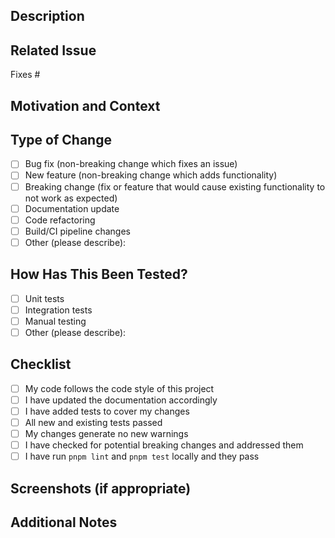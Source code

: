 ## Description
<!-- Provide a brief summary of the changes in this pull request -->

## Related Issue
<!-- Link to the issue this PR addresses using the syntax: Fixes #issue_number -->
Fixes #

## Motivation and Context
<!-- Why is this change required? What problem does it solve? -->

## Type of Change
<!-- Please check the options that are relevant -->
- [ ] Bug fix (non-breaking change which fixes an issue)
- [ ] New feature (non-breaking change which adds functionality)
- [ ] Breaking change (fix or feature that would cause existing functionality to not work as expected)
- [ ] Documentation update
- [ ] Code refactoring
- [ ] Build/CI pipeline changes
- [ ] Other (please describe):

## How Has This Been Tested?
<!-- Please describe the tests you've added or the tests that verify this change works correctly -->
- [ ] Unit tests
- [ ] Integration tests
- [ ] Manual testing
- [ ] Other (please describe):

## Checklist
<!-- Please check all that apply -->
- [ ] My code follows the code style of this project
- [ ] I have updated the documentation accordingly
- [ ] I have added tests to cover my changes
- [ ] All new and existing tests passed
- [ ] My changes generate no new warnings
- [ ] I have checked for potential breaking changes and addressed them
- [ ] I have run `pnpm lint` and `pnpm test` locally and they pass

## Screenshots (if appropriate)
<!-- Add screenshots to help explain your changes -->

## Additional Notes
<!-- Any other information that is important to this PR -->
